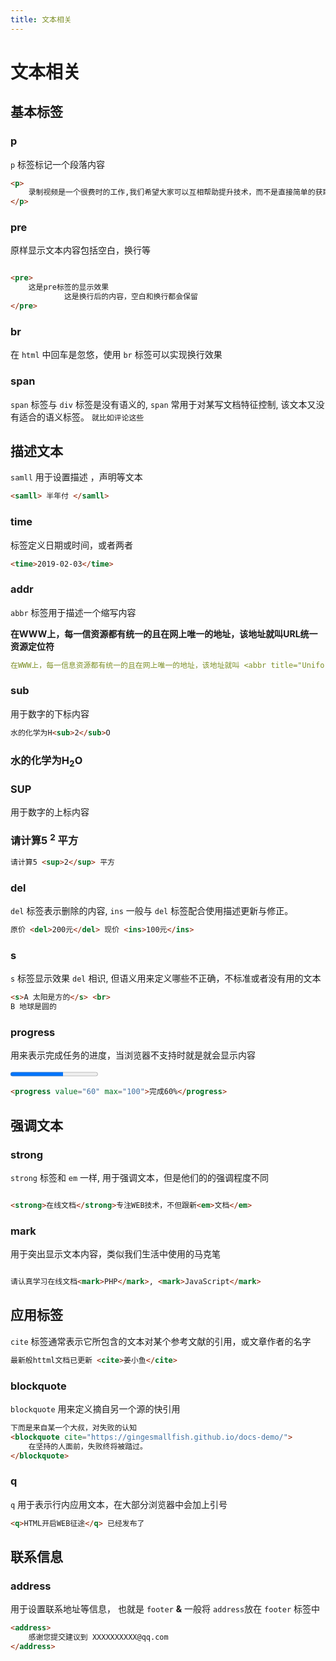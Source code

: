 ```yaml
---
title: 文本相关
---
```


# 文本相关

## 基本标签

### p

`p` 标签标记一个段落内容

```html
<p>
    录制视频是一个很费时的工作,我们希望大家可以互相帮助提升技术，而不是直接简单的获取答案。
</p>
```

### pre

原样显示文本内容包括空白，换行等

```html

<pre>
    这是pre标签的显示效果
            这是换行后的内容，空白和换行都会保留
</pre>
```

### br
在 `html` 中回车是忽悠，使用 `br` 标签可以实现换行效果

### span
`span` 标签与 `div` 标签是没有语义的, `span` 常用于对某写文档特征控制, 该文本又没有适合的语义标签。 `就比如评论这些`


## 描述文本

`samll` 用于设置描述 ，声明等文本

```html
<samll> 半年付 </samll>
```

### time

标签定义日期或时间，或者两者

```html
<time>2019-02-03</time>
```

### addr

`abbr` 标签用于描述一个缩写内容

**在WWW上，每一信资源都有统一的且在网上唯一的地址，该地址就叫URL统一资源定位符**

```yaml
在WWW上，每一信息资源都有统一的且在网上唯一的地址，该地址就叫 <abbr title="Uniform Resource Locator">URL</abbr> 统一资源定位符。
```

### sub

用于数字的下标内容

```html
水的化学为H<sub>2</sub>O
```
### 水的化学为H<sub>2</sub>O

### SUP
用于数字的上标内容

### 请计算5 <sup>2</sup> 平方

```html
请计算5 <sup>2</sup> 平方
```

### del 
`del` 标签表示删除的内容, `ins` 一般与 `del` 标签配合使用描述更新与修正。

```html
原价 <del>200元</del> 现价 <ins>100元</ins>
```


### s
`s` 标签显示效果 `del` 相识, 但语义用来定义哪些不正确，不标准或者没有用的文本

```html
<s>A 太阳是方的</s> <br>
B 地球是圆的

```

### progress
用来表示完成任务的进度，当浏览器不支持时就是就会显示内容

<progress value="60" max="100">完成60%</progress>

```html
<progress value="60" max="100">完成60%</progress>
```

## 强调文本

### strong

`strong` 标签和 `em` 一样, 用于强调文本，但是他们的的强调程度不同

```html

<strong>在线文档</strong>专注WEB技术，不但跟新<em>文档</em>

```

### mark

用于突出显示文本内容，类似我们生活中使用的马克笔


```html

请认真学习在线文档<mark>PHP</mark>, <mark>JavaScript</mark>

```

## 应用标签

`cite` 标签通常表示它所包含的文本对某个参考文献的引用，或文章作者的名字

```html
最新般httml文档已更新 <cite>姜小鱼</cite>
```

### blockquote

`blockquote` 用来定义摘自另一个源的快引用

```html
下而是来自某一个大叔，对失败的认知
<blockquote cite="https://gingesmallfish.github.io/docs-demo/">
	在坚持的人面前，失败终将被踏过。
</blockquote>
```

### q

`q` 用于表示行内应用文本，在大部分浏览器中会加上引号

```html
<q>HTML开启WEB征途</q> 已经发布了
```

## 联系信息

### address

用于设置联系地址等信息， 也就是 `footer` **&** 一般将 `address`放在 `footer` 标签中

```html
<address>
	感谢您提交建议到 XXXXXXXXXX@qq.com
</address>
```